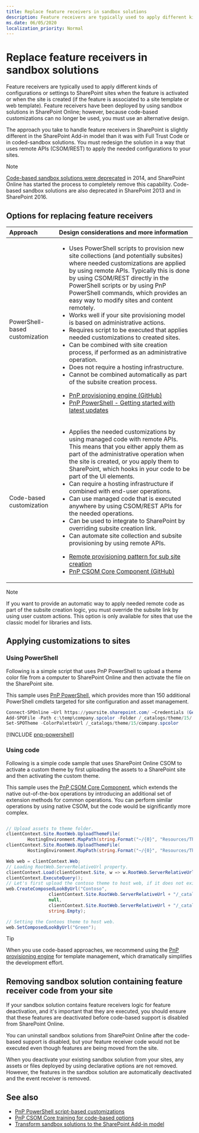 ```yaml
---
title: Replace feature receivers in sandbox solutions
description: Feature receivers are typically used to apply different kinds of configurations or settings to SharePoint sites when the feature is activated or when the site is created (if the feature is associated to a site template or web template). Feature receivers have been deployed by using sandbox solutions in SharePoint Online; however, because code-based customizations can no longer be used, you must use an alternative design. 
ms.date: 06/05/2020
localization_priority: Normal
---
```


# Replace feature receivers in sandbox solutions 

Feature receivers are typically used to apply different kinds of configurations or settings to SharePoint sites when the feature is activated or when the site is created (if the feature is associated to a site template or web template). Feature receivers have been deployed by using sandbox solutions in SharePoint Online; however, because code-based customizations can no longer be used, you must use an alternative design. 

The approach you take to handle feature receivers in SharePoint is slightly different in the SharePoint Add-in model than it was with Full Trust Code or in coded-sandbox solutions. You must redesign the solution in a way that uses remote APIs (CSOM/REST) to apply the needed configurations to your sites. 

> [!NOTE] 
> [Code-based sandbox solutions were deprecated](https://blogs.msdn.microsoft.com/sharepointdev/2014/01/14/deprecation-of-custom-code-in-sandboxed-solutions/) in 2014, and SharePoint Online has started the process to completely remove this capability. Code-based sandbox solutions are also deprecated in SharePoint 2013 and in SharePoint 2016.

## Options for replacing feature receivers

|Approach|Design considerations and more information|
|:-----|:-----|
|PowerShell-based customization|<ul><li>Uses PowerShell scripts to provision new site collections (and potentially subsites) where needed customizations are applied by using remote APIs. Typically this is done by using CSOM/REST directly in the PowerShell scripts or by using PnP PowerShell commands, which provides an easy way to modify sites and content remotely.</li><li>Works well if your site provisioning model is based on administrative actions.</li><li>Requires script to be executed that applies needed customizations to created sites.</li><li>Can be combined with site creation process, if performed as an administrative operation.</li><li>Does not require a hosting infrastructure.</li><li>Cannot be combined automatically as part of the subsite creation process.</li></ul><ul><li>[PnP provisioning engine (GitHub)](https://github.com/SharePoint/PnP-PowerShell)</li><li>[PnP PowerShell - Getting started with latest updates](https://developer.microsoft.com/office/blogs//pnp-powershell-getting-started-with-latest-updates)</li></ul>|
|Code-based customization|<ul><li>Applies the needed customizations by using managed code with remote APIs. This means that you either apply them as part of the administrative operation when the site is created, or you apply them to SharePoint, which hooks in your code to be part of the UI elements.</li><li>Can require a hosting infrastructure if combined with end-user operations.</li><li>Can use managed code that is executed anywhere by using CSOM/REST APIs for the needed operations.</li><li>Can be used to integrate to SharePoint by overriding subsite creation link.</li><li>Can automate site collection and subsite provisioning by using remote APIs.</li></ul><ul><li>[Remote provisioning pattern for sub site creation](https://channel9.msdn.com/blogs/OfficeDevPnP/Using-remote-provisioning-pattern-for-sub-site-creation)</li><li>[PnP CSOM Core Component (GitHub)](https://github.com/SharePoint/PnP-sites-core)</li></ul>|

> [!NOTE] 
> If you want to provide an automatic way to apply needed remote code as part of the subsite creation logic, you must override the subsite link by using user custom actions. This option is only available for sites that use the classic model for libraries and lists. 

## Applying customizations to sites

### Using PowerShell

Following is a simple script that uses PnP PowerShell to upload a theme color file from a computer to SharePoint Online and then activate the file on the SharePoint site. 

This sample uses [PnP PowerShell](https://github.com/SharePoint/PnP-PowerShell), which provides more than 150 additional PowerShell cmdlets targeted for site configuration and asset management. 

```powershell 
Connect-SPOnline –Url https://yoursite.sharepoint.com/ –Credentials (Get-Credential)
Add-SPOFile -Path c:\temp\company.spcolor -Folder /_catalogs/theme/15/
Set-SPOTheme -ColorPaletteUrl /_catalogs/theme/15/company.spcolor
```

[!INCLUDE [pnp-powershell](../../includes/snippets/open-source/pnp-powershell.md)]

### Using code

Following is a simple code sample that uses SharePoint Online CSOM to activate a custom theme by first uploading the assets to a SharePoint site and then activating the custom theme. 

This sample uses the [PnP CSOM Core Component](https://github.com/SharePoint/PnP-sites-core), which extends the native out-of-the-box operations by introducing an additional set of extension methods for common operations. You can perform similar operations by using native CSOM, but the code would be significantly more complex.

```csharp

// Upload assets to theme folder.
clientContext.Site.RootWeb.UploadThemeFile(
        HostingEnvironment.MapPath(string.Format("~/{0}", "Resources/Themes/SPC/SPCTheme.spcolor")));
clientContext.Site.RootWeb.UploadThemeFile(
        HostingEnvironment.MapPath(string.Format("~/{0}", "Resources/Themes/SPC/SPCbg.jpg")));

Web web = clientContext.Web;
// Loading RootWeb.ServerRelativeUrl property.
clientContext.Load(clientContext.Site, w => w.RootWeb.ServerRelativeUrl); 
clientContext.ExecuteQuery();
// Let's first upload the contoso theme to host web, if it does not exist there.
web.CreateComposedLookByUrl("Contoso",
                clientContext.Site.RootWeb.ServerRelativeUrl + "/_catalogs/theme/15/SPCTheme.spcolor",
                null,
                clientContext.Site.RootWeb.ServerRelativeUrl + "/_catalogs/theme/15/SPCbg.jpg",
                string.Empty);

// Setting the Contoos theme to host web.
web.SetComposedLookByUrl("Green");

```

> [!TIP] 
> When you use code-based approaches, we recommend using the [PnP provisioning engine](https://developer.microsoft.com/office/blogs/sharepoint-pnp-remote-provisioning-engine-august-2016) for template management, which dramatically simplifies the development effort. 

## Removing sandbox solution containing feature receiver code from your site

If your sandbox solution contains feature receivers logic for feature deactivation, and it's important that they are executed, you should ensure that these features are deactivated before code-based support is disabled from SharePoint Online. 

You can uninstall sandbox solutions from SharePoint Online after the code-based support is disabled, but your feature receiver code would not be executed even though features are being moved from the site. 

When you deactivate your existing sandbox solution from your sites, any assets or files deployed by using declarative options are not removed. However, the features in the sandbox solution are automatically deactivated and the event receiver is removed.


## See also

- [PnP PowerShell script-based customizations](https://github.com/SharePoint/PnP-PowerShell/blob/master/README.md)
- [PnP CSOM Core training for code-based options](https://blogs.msdn.microsoft.com/vesku/2016/04/12/office-dev-pnp-core-componenttraining-package/)
- [Transform sandbox solutions to the SharePoint Add-in model](sandbox-solution-transformation-guidance.md)
